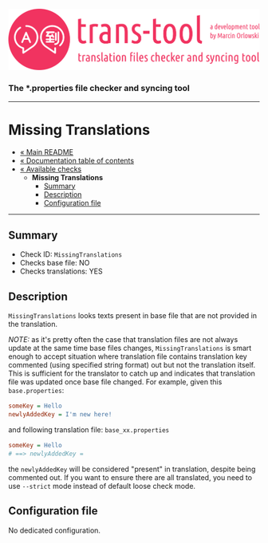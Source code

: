 ![trans-tool logo](../../artwork/trans-tool-logo.png)

### The *.properties file checker and syncing tool ###

---

# Missing Translations #

* [« Main README](../../README.md)
* [« Documentation table of contents](../README.md)
* [« Available checks](README.md)
  * **Missing Translations**
    * [Summary](#summary)
    * [Description](#description)
    * [Configuration file](#configuration-file)
  
---

## Summary ##

* Check ID: `MissingTranslations`
* Checks base file: NO
* Checks translations: YES

## Description ##

`MissingTranslations` looks texts present in base file that are not provided in the translation.

*NOTE:* as it's pretty often the case that translation files are not always update at the same time base files changes,
`MissingTranslations` is smart enough to accept situation where translation file contains translation key commented (using specified
string format) out but not the translation itself. This is sufficient for the translator to catch up and indicates that translation
file was updated once base file changed. For example, given this `base.properties`:

```ini
someKey = Hello
newlyAddedKey = I'm new here!
```

and following translation file: `base_xx.properties`

```ini
someKey = Hello
# ==> newlyAddedKey =
```

the `newlyAddedKey` will be considered "present" in translation, despite being commented out. If you want to ensure there are all
translated, you need to use `--strict` mode instead of default loose check mode.

## Configuration file ##

No dedicated configuration.
